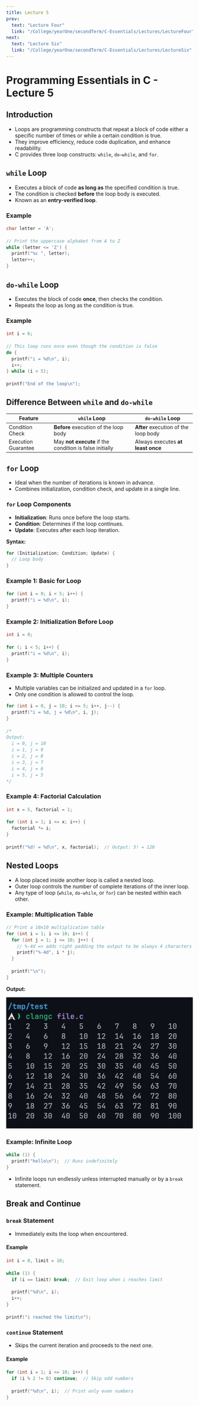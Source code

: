 ```yaml
---
title: Lecture 5
prev:
  text: "Lecture Four"
  link: "/College/yearOne/secondTerm/C-Essentials/Lectures/LectureFour"
next:
  text: "Lecture Six"
  link: "/College/yearOne/secondTerm/C-Essentials/Lectures/LectureSix"
---
```


# Programming Essentials in C - Lecture 5

## Introduction

- Loops are programming constructs that repeat a block of code either a specific number of times or while a certain condition is true.
- They improve efficiency, reduce code duplication, and enhance readability.
- C provides three loop constructs: `while`, `do–while`, and `for`.

## `while` Loop

- Executes a block of code **as long as** the specified condition is true.
- The condition is checked **before** the loop body is executed.
- Known as an **entry-verified loop**.

### Example

```c
char letter = 'A';

// Print the uppercase alphabet from A to Z
while (letter <= 'Z') {
  printf("%c ", letter);
  letter++;
}
```

## `do-while` Loop

- Executes the block of code **once**, then checks the condition.
- Repeats the loop as long as the condition is true.

### Example

```c
int i = 6;

// This loop runs once even though the condition is false
do {
  printf("i = %d\n", i);
  i++;
} while (i < 5);

printf("End of the loop\n");
```

## Difference Between `while` and `do-while`

| Feature             | `while` Loop                                            | `do-while` Loop                      |
| ------------------- | ------------------------------------------------------- | ------------------------------------ |
| Condition Check     | **Before** execution of the loop body                   | **After** execution of the loop body |
| Execution Guarantee | May **not execute** if the condition is false initially | Always executes **at least once**    |

## `for` Loop

- Ideal when the number of iterations is known in advance.
- Combines initialization, condition check, and update in a single line.

### `for` Loop Components

- **Initialization**: Runs once before the loop starts.
- **Condition**: Determines if the loop continues.
- **Update**: Executes after each loop iteration.

**Syntax:**

```c
for (Initialization; Condition; Update) {
  // Loop body
}
```

### Example 1: Basic for Loop

```c
for (int i = 0; i < 5; i++) {
  printf("i = %d\n", i);
}
```

### Example 2: Initialization Before Loop

```c
int i = 0;

for (; i < 5; i++) {
  printf("i = %d\n", i);
}
```

### Example 3: Multiple Counters

- Multiple variables can be initialized and updated in a `for` loop.
- Only one condition is allowed to control the loop.

```c
for (int i = 0, j = 10; i <= 5; i++, j--) {
  printf("i = %d, j = %d\n", i, j);
}

/*
Output:
  i = 0, j = 10
  i = 1, j = 9
  i = 2, j = 8
  i = 3, j = 7
  i = 4, j = 6
  i = 5, j = 5
*/
```

### Example 4: Factorial Calculation

```c
int x = 5, factorial = 1;

for (int i = 1; i <= x; i++) {
  factorial *= i;
}

printf("%d! = %d\n", x, factorial);  // Output: 5! = 120
```

## Nested Loops

- A loop placed inside another loop is called a nested loop.
- Outer loop controls the number of complete iterations of the inner loop.
- Any type of loop (`while`, `do-while`, or `for`) can be nested within each other.

### Example: Multiplication Table

```c
// Print a 10x10 multiplication table
for (int i = 1; i <= 10; i++) {
  for (int j = 1; j <= 10; j++) {
    // %-4d => adds right padding the output to be always 4 characters long
    printf("%-4d", i * j);
  }

  printf("\n");
}
```

**Output:**

![](../imgs/figure.png)

### Example: Infinite Loop

```c
while (1) {
  printf("hello\n");  // Runs indefinitely
}
```

- Infinite loops run endlessly unless interrupted manually or by a `break` statement.

## Break and Continue

### `break` Statement

- Immediately exits the loop when encountered.

#### Example

```c
int i = 0, limit = 10;

while (1) {
  if (i == limit) break;  // Exit loop when i reaches limit

  printf("%d\n", i);
  i++;
}

printf("i reached the limit\n");
```

### `continue` Statement

- Skips the current iteration and proceeds to the next one.

#### Example

```c
for (int i = 1; i <= 10; i++) {
  if (i % 2 != 0) continue;  // Skip odd numbers

  printf("%d\n", i);  // Print only even numbers
}
```
